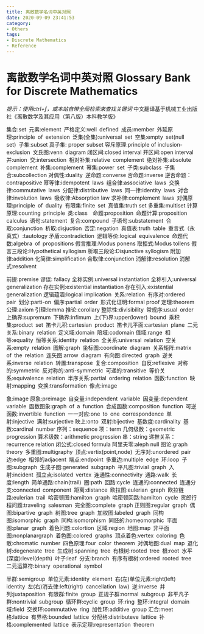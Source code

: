 ```yaml
---
title: 离散数学名词中英对照
date: 2020-09-09 23:41:53
category: 
- Others
tags:
- Discrete Mathematics
- Reference
---
```


# 离散数学名词中英对照 Glossary Bank for Discrete Mathematics


*提示：使用ctrl+f，或本站自带全局检索来查找关键词*
中文翻译基于机械工业出版社《离散数学及其应用（第八版）本科教学版》  

集合:set 元素:element 严格定义:well defined 成员:member 外延原理:principle of extension 泛集(全集):universal set 空集:empty set(null set) 子集:subset 真子集: proper subset 容斥原理:principle of inclusion-exclusion 文氏图:venn diagram 闭区间:closed interval 开区间:open interval 并:union 交:intersection 相对补集:relative complement 绝对补集:absolute complement 补集:complement 幂集:power set 子类:subclass 子集合:subcollection 对偶性:duality 逆命题:converse 否命题:inverse 逆否命题：contrapositive 幂等律:idempotent laws 组合律:associative laws 交换律:commutative laws 分配律:distributive laws 同一律:identity laws 对合律:involution laws 吸收律:Absorption law 求补律:complement laws 对偶原理:principle of duality 有限集:finite set 真值集:truth set 多重集:multiset 计算原理:counting principle 类:class  命题:proposition 命题计算:proposition calculus 语句:statement 复合:compound 子语句:substatement 合取:conjunction 析取:disjuction 否定:negation 真值表:truth table 重言式（永真式）:tautology 矛盾:contradiction 逻辑等价:logical equivalence 命题代数:algebra of propositions 假言推理:Modus ponens 取拒式:Modus tollens 假言三段论:Hypothetical syllogism 析取三段论:Disjunctive syllogism 附加律:addition 化简律:simplification 合取律:conjunction 消解律:resolution 消解式:resolvent

前提:premise 谬误: fallacy 全称实例:universal instantiation 全称引入:universal generalization 存在实例:existential instantiation 存在引入:existential generalization 逻辑蕴涵:logical implication 关系:relation 有序对:ordered pair 划分:parti-on 偏序:partial order 形式化证明:formal proof 定理:theorem 公理:axiom 引理:lemma 推论:corollary 整除性:divisibility 常规序:usual order 上确界:supremum 下确界:infimum 上(下)界:upper(lower) bound 乘积集:product set 笛卡儿积:cartesian product 笛卡儿平面:cartesian plane 二元关系:binary relation 定义域:domain 陪域:codomain 值域:range 相等:equality 恒等关系:identity relation 全关系:universal relation 空关系:empty relation 图解:graph 坐标图:coordinate diagram 关系矩阵:matrix of the relation 连矢图:arrow diagram 有向图:directed graph 逆关系:inverse relation 转置:transpose 复合:composition 自反:reflexive 对称的:symmetric 反对称的:anti-symmetric 可递的:transitive 等价关系:equivalence relation 半序关系:partial ordering relation 函数:function 映射:mapping 变换:transformation 像点:image 

象:image 原象:preimage 自变量:independent variable 因变量:dependent variable 函数图象:graph of a function 合成函数:composition function 可逆函数:invertible function 一一对应:one to one correspondence 单射:injective 满射:surjective 映上:onto 双射:bijective 基数度:cardinality 基数:cardinal number 序列：sequence 项：term 几何级数：geometric progression 算术级数：arithmetic progression 串：string 递推关系：recurrence relation 闭公式:closed formula 阿里夫零:aleph null 图论:graph theory 多重图:multigraphy 顶点:vertix(point,node) 无序对:unordered pair 边:edge 相邻的adjacent 端点:endpoint 多重边:multiple edge 环:loop 子图:subgraph 生成子图:generated subgraph 平凡图:trivial graph 入射:incident 孤立点:isolated vertex 连通性:connectivity 通路:walk 长度:length 简单通路:chain(trail) 圈:path 回路:cycle 连通的:connected 连通分支:connected component 距离:distance 欧拉图:eulerian graph 欧拉链路:eulerian trail 哈密顿图:hamilton graph 哈密顿回路:hamilton cycle 货郎行程问题:traveling salesman 完全图:complete graph 正则图:regular graph 偶图:bipartive graph 树图:tree graph 加权图:labeled graph 同构图:isomorphic graph 同构:isomorphism 同胚的:homeomorphic 平面图:planar graph 着色问题:colortion 区域:region 地图:map 非平面图:nonplanargraph 着色图:colored graphs 顶点着色:vertex coloring 色散:chromatic number 四色原理:four color theorem 对偶地图:dual map 退化树:degenerate tree 生成树:spanning tree 有根树:rooted tree 根:root 水平(深度):level(depth) 叶子:leaf 分支:branch 有序有根树:ordered rooted tree 二元运算符:binary operational symbol

半群:semigroup 单位元素:identity element 右(左)单位元素:right(left) identity 左(右)消去律:left(right) cancellation law) 逆:inverse 并列:juxtaposition 有限群:finite group 正规子群:normal subgroup 非平凡子群:nontrivial subgroup 循环群:cyclic group 环:ring 整环:integral domain 域:field 交换环:commutative ring 加性环:additive group 汇合:meet 格:lattice 有界格:bounded lattice 分配格:distributeve lattice 补格:complemented lattice 表示定理:representation theorem
